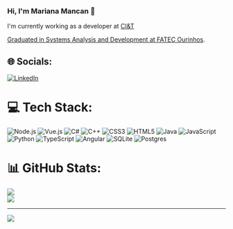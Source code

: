 ### Hi, I'm Mariana Mancan 👋

I'm currently working as a developer at <a href="https://www.linkedin.com/company/ciandt/">CI&T

Graduated in Systems Analysis and Development at <a href="https://www.fatecourinhos.edu.br/aluno/">FATEC Ourinhos</a>.

## 🌐 Socials:
[![LinkedIn](https://img.shields.io/badge/LinkedIn-%230077B5.svg?logo=linkedin&logoColor=white)](https://linkedin.com/in/mariana-frederico-mancan) 

# 💻 Tech Stack:
![Node.js](https://img.shields.io/badge/node.js-339933?style=flat-square&logo=nodedotjs&logoColor=white)
![Vue.js](https://img.shields.io/badge/vue.js-4FC08D?style=flat-square&logo=vuedotjs&logoColor=white)
![C#](https://img.shields.io/badge/c%23-%23239120.svg?style=flat-square&logo=c-sharp&logoColor=white) ![C++](https://img.shields.io/badge/c++-%2300599C.svg?style=flat-square&logo=c%2B%2B&logoColor=white) ![CSS3](https://img.shields.io/badge/css3-%231572B6.svg?style=flat-square&logo=css3&logoColor=white) ![HTML5](https://img.shields.io/badge/html5-%23E34F26.svg?style=flat-square&logo=html5&logoColor=white) ![Java](https://img.shields.io/badge/java-%23ED8B00.svg?style=flat-square&logo=java&logoColor=white) ![JavaScript](https://img.shields.io/badge/javascript-%23323330.svg?style=flat-square&logo=javascript&logoColor=%23F7DF1E) ![Python](https://img.shields.io/badge/python-3670A0?style=flat-square&logo=python&logoColor=ffdd54) ![TypeScript](https://img.shields.io/badge/typescript-%23007ACC.svg?style=flat-square&logo=typescript&logoColor=white) ![Angular](https://img.shields.io/badge/angular-%23DD0031.svg?style=flat-square&logo=angular&logoColor=white)  ![SQLite](https://img.shields.io/badge/sqlite-%2307405e.svg?style=flat-square&logo=sqlite&logoColor=white) ![Postgres](https://img.shields.io/badge/postgres-%23316192.svg?style=flat-square&logo=postgresql&logoColor=white)
# 📊 GitHub Stats:

![](https://github-readme-streak-stats.herokuapp.com/?user=MarianaMancan&theme=synthwave&hide_border=false)<br/>
![](https://github-readme-stats.vercel.app/api/top-langs/?username=MarianaMancan&langs_count=10&theme=synthwave&hide_border=false&include_all_commits=true&count_private=true&layout=compact)

---

![](https://komarev.com/ghpvc/?username=MarianaMancan&color=ff69b4)
